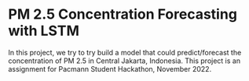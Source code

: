 # PM 2.5 Concentration Forecasting with LSTM

In this project, we try to try build a model that could predict/forecast the concentration of PM 2.5 in Central Jakarta, Indonesia. This project is an assignment for Pacmann Student Hackathon, November 2022.
